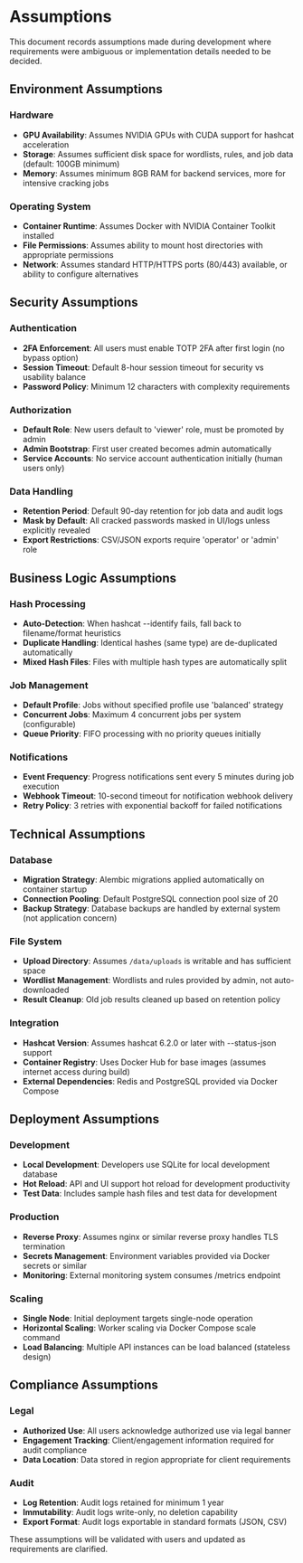 # Assumptions

This document records assumptions made during development where requirements were ambiguous or implementation details needed to be decided.

## Environment Assumptions

### Hardware
- **GPU Availability**: Assumes NVIDIA GPUs with CUDA support for hashcat acceleration
- **Storage**: Assumes sufficient disk space for wordlists, rules, and job data (default: 100GB minimum)
- **Memory**: Assumes minimum 8GB RAM for backend services, more for intensive cracking jobs

### Operating System
- **Container Runtime**: Assumes Docker with NVIDIA Container Toolkit installed
- **File Permissions**: Assumes ability to mount host directories with appropriate permissions
- **Network**: Assumes standard HTTP/HTTPS ports (80/443) available, or ability to configure alternatives

## Security Assumptions

### Authentication
- **2FA Enforcement**: All users must enable TOTP 2FA after first login (no bypass option)
- **Session Timeout**: Default 8-hour session timeout for security vs usability balance
- **Password Policy**: Minimum 12 characters with complexity requirements

### Authorization
- **Default Role**: New users default to 'viewer' role, must be promoted by admin
- **Admin Bootstrap**: First user created becomes admin automatically
- **Service Accounts**: No service account authentication initially (human users only)

### Data Handling
- **Retention Period**: Default 90-day retention for job data and audit logs
- **Mask by Default**: All cracked passwords masked in UI/logs unless explicitly revealed
- **Export Restrictions**: CSV/JSON exports require 'operator' or 'admin' role

## Business Logic Assumptions

### Hash Processing
- **Auto-Detection**: When hashcat --identify fails, fall back to filename/format heuristics
- **Duplicate Handling**: Identical hashes (same type) are de-duplicated automatically
- **Mixed Hash Files**: Files with multiple hash types are automatically split

### Job Management
- **Default Profile**: Jobs without specified profile use 'balanced' strategy
- **Concurrent Jobs**: Maximum 4 concurrent jobs per system (configurable)
- **Queue Priority**: FIFO processing with no priority queues initially

### Notifications
- **Event Frequency**: Progress notifications sent every 5 minutes during job execution
- **Webhook Timeout**: 10-second timeout for notification webhook delivery
- **Retry Policy**: 3 retries with exponential backoff for failed notifications

## Technical Assumptions

### Database
- **Migration Strategy**: Alembic migrations applied automatically on container startup
- **Connection Pooling**: Default PostgreSQL connection pool size of 20
- **Backup Strategy**: Database backups are handled by external system (not application concern)

### File System
- **Upload Directory**: Assumes `/data/uploads` is writable and has sufficient space
- **Wordlist Management**: Wordlists and rules provided by admin, not auto-downloaded
- **Result Cleanup**: Old job results cleaned up based on retention policy

### Integration
- **Hashcat Version**: Assumes hashcat 6.2.0 or later with --status-json support
- **Container Registry**: Uses Docker Hub for base images (assumes internet access during build)
- **External Dependencies**: Redis and PostgreSQL provided via Docker Compose

## Deployment Assumptions

### Development
- **Local Development**: Developers use SQLite for local development database
- **Hot Reload**: API and UI support hot reload for development productivity
- **Test Data**: Includes sample hash files and test data for development

### Production
- **Reverse Proxy**: Assumes nginx or similar reverse proxy handles TLS termination
- **Secrets Management**: Environment variables provided via Docker secrets or similar
- **Monitoring**: External monitoring system consumes /metrics endpoint

### Scaling
- **Single Node**: Initial deployment targets single-node operation
- **Horizontal Scaling**: Worker scaling via Docker Compose scale command
- **Load Balancing**: Multiple API instances can be load balanced (stateless design)

## Compliance Assumptions

### Legal
- **Authorized Use**: All users acknowledge authorized use via legal banner
- **Engagement Tracking**: Client/engagement information required for audit compliance
- **Data Location**: Data stored in region appropriate for client requirements

### Audit
- **Log Retention**: Audit logs retained for minimum 1 year
- **Immutability**: Audit logs write-only, no deletion capability
- **Export Format**: Audit logs exportable in standard formats (JSON, CSV)

These assumptions will be validated with users and updated as requirements are clarified.